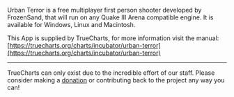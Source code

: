 Urban Terror is a free multiplayer first person shooter developed by FrozenSand, that will run on any Quake III Arena compatible engine. It is available for Windows, Linux and Macintosh.

This App is supplied by TrueCharts, for more information visit the manual: [https://truecharts.org/charts/incubator/urban-terror](https://truecharts.org/charts/incubator/urban-terror)

---

TrueCharts can only exist due to the incredible effort of our staff.
Please consider making a [donation](https://truecharts.org/about/sponsor) or contributing back to the project any way you can!
